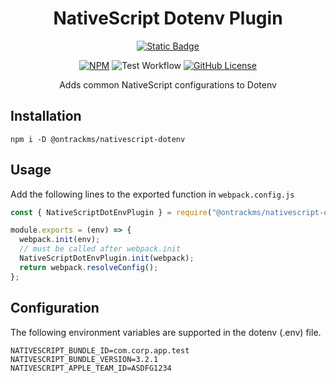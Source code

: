 <div align="center">
  
  # NativeScript Dotenv Plugin

  [![Static Badge](https://img.shields.io/badge/Ontrack-The_Smarter_Works_Management_Solution-B1BF21)][2]

  [![NPM](https://img.shields.io/npm/v/%40ontrackms%2Fnativescript-dotenv)][0]
  ![Test Workflow](https://github.com/ontrackms/nativescript-dotenv/actions/workflows/test.yml/badge.svg)
  [![GitHub License](https://img.shields.io/github/license/ontrackms/nativescript-dotenv)][1]

  Adds common NativeScript configurations to Dotenv

</div>

## Installation

```console
npm i -D @ontrackms/nativescript-dotenv
```

## Usage
Add the following lines to the exported function in `webpack.config.js`

```javascript
const { NativeScriptDotEnvPlugin } = require("@ontrackms/nativescript-dotenv");

module.exports = (env) => {
  webpack.init(env);
  // must be called after webpack.init
  NativeScriptDotEnvPlugin.init(webpack);
  return webpack.resolveConfig();
};
```

## Configuration
The following environment variables are supported in the dotenv (.env) file.

[0]: https://www.npmjs.com/package/@ontrackms/nativescript-dotenv
[1]: https://github.com/ontrackms/nativescript-dotenv?tab=MIT-1-ov-file
[2]: https://ontrackms.com

```.env
NATIVESCRIPT_BUNDLE_ID=com.corp.app.test
NATIVESCRIPT_BUNDLE_VERSION=3.2.1
NATIVESCRIPT_APPLE_TEAM_ID=ASDFG1234
```
